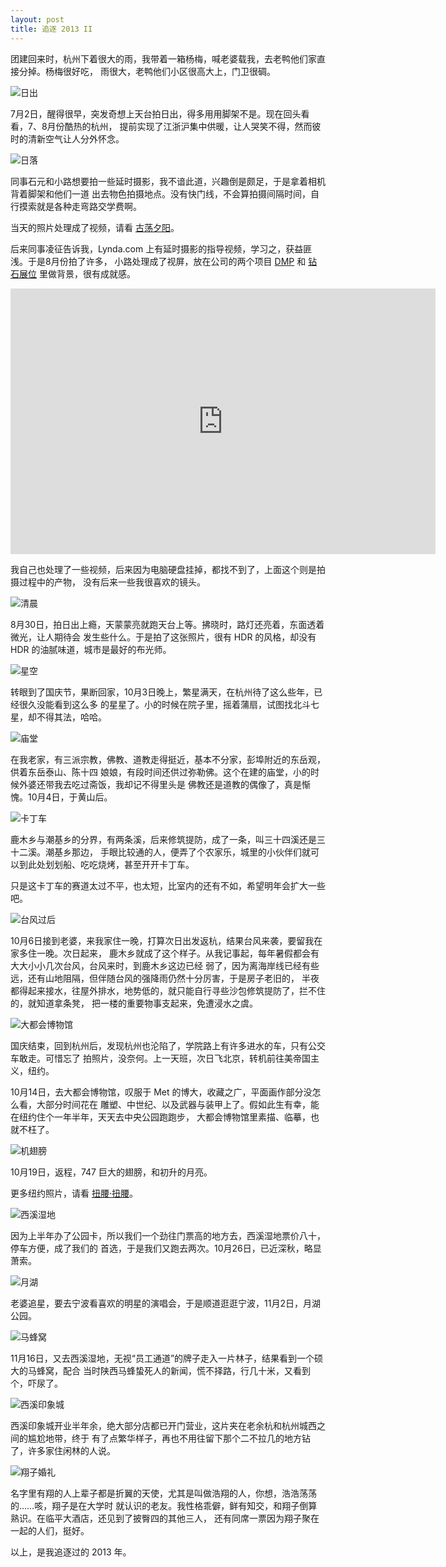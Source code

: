 ```yaml
---
layout: post
title: 追逐 2013 II
---
```


团建回来时，杭州下着很大的雨，我带着一箱杨梅，喊老婆载我，去老鸭他们家直接分掉。杨梅很好吃，
雨很大，老鸭他们小区很高大上，门卫很碉。

![日出](/assets/img/2013-recap-ii/IMG_8762.jpg)

7月2日，醒得很早，突发奇想上天台拍日出，得多用用脚架不是。现在回头看看，7、8月份酷热的杭州，
提前实现了江浙沪集中供暖，让人哭笑不得，然而彼时的清新空气让人分外怀念。

![日落](/assets/img/2013-recap-ii/IMG_8876.jpg)

同事石元和小路想要拍一些延时摄影，我不谙此道，兴趣倒是颇足，于是拿着相机背着脚架和他们一道
出去物色拍摄地点。没有快门线，不会算拍摄间隔时间，自行摸索就是各种走弯路交学费啊。

当天的照片处理成了视频，请看 [古荡夕阳](/life/sunset-at-gudang)。

后来同事凌征告诉我，Lynda.com 上有延时摄影的指导视频，学习之，获益匪浅。于是8月份拍了许多，
小路处理成了视屏，放在公司的两个项目 [DMP](http://dmp.tanx.com) 和
[钻石展位](http://zuanshi.taobao.com) 里做背景，很有成就感。

<iframe height=425 width=680 src="http://player.youku.com/embed/XNTk3OTA4MTA0" frameborder=0 allowfullscreen></iframe>

我自己也处理了一些视频，后来因为电脑硬盘挂掉，都找不到了，上面这个则是拍摄过程中的产物，
没有后来一些我很喜欢的镜头。

![清晨](/assets/img/2013-recap-ii/IMG_1908.jpg)

8月30日，拍日出上瘾，天蒙蒙亮就跑天台上等。拂晓时，路灯还亮着，东面透着微光，让人期待会
发生些什么。于是拍了这张照片，很有 HDR 的风格，却没有 HDR 的油腻味道，城市是最好的布光师。

![星空](/assets/img/2013-recap-ii/IMG_0269.jpg)

转眼到了国庆节，果断回家，10月3日晚上，繁星满天，在杭州待了这么些年，已经很久没能看到这么多
的星星了。小的时候在院子里，摇着蒲扇，试图找北斗七星，却不得其法，哈哈。

![庙堂](/assets/img/2013-recap-ii/IMG_0285.jpg)

在我老家，有三派宗教，佛教、道教走得挺近，基本不分家，彭埠附近的东岳观，供着东岳泰山、陈十四
娘娘，有段时间还供过弥勒佛。这个在建的庙堂，小的时候外婆还带我去吃过斋饭，我却记不得里头是
佛教还是道教的偶像了，真是惭愧。10月4日，于黄山后。

![卡丁车](/assets/img/2013-recap-ii/IMG_0381.jpg)

鹿木乡与潮基乡的分界，有两条溪，后来修筑提防，成了一条，叫三十四溪还是三十二溪。潮基乡那边，
手眼比较通的人，便弄了个农家乐，城里的小伙伴们就可以到此处划划船、吃吃烧烤，甚至开开卡丁车。

只是这卡丁车的赛道太过不平，也太短，比室内的还有不如，希望明年会扩大一些吧。

![台风过后](/assets/img/2013-recap-ii/IMG_0549.jpg)

10月6日接到老婆，来我家住一晚，打算次日出发返杭，结果台风来袭，要留我在家多住一晚。次日起来，
鹿木乡就成了这个样子。从我记事起，每年暑假都会有大大小小几次台风，台风来时，到鹿木乡这边已经
弱了，因为离海岸线已经有些远，还有山地阻隔，但伴随台风的强降雨仍然十分厉害，于是房子老旧的，
半夜都得起来接水，往屋外排水，地势低的，就只能自行寻些沙包修筑提防了，拦不住的，就知道拿条凳，
把一楼的重要物事支起来，免遭浸水之虞。

![大都会博物馆](/assets/img/2013-recap-ii/IMG_1294.jpg)

国庆结束，回到杭州后，发现杭州也沦陷了，学院路上有许多进水的车，只有公交车敢走。可惜忘了
拍照片，没奈何。上一天班，次日飞北京，转机前往美帝国主义，纽约。

10月14日，去大都会博物馆，叹服于 Met 的博大，收藏之广，平面画作部分没怎么看，大部分时间花在
雕塑、中世纪、以及武器与装甲上了。假如此生有幸，能在纽约住个一年半年，天天去中央公园跑跑步，
大都会博物馆里素描、临摹，也就不枉了。

![机翅膀](/assets/img/2013-recap-ii/IMG_1943.jpg)

10月19日，返程，747 巨大的翅膀，和初升的月亮。

更多纽约照片，请看 [扭腰·扭腰](/life/touring-new-york)。

![西溪湿地](/assets/img/2013-recap-ii/IMG_2221.jpg)

因为上半年办了公园卡，所以我们一个劲往门票高的地方去，西溪湿地票价八十，停车方便，成了我们的
首选，于是我们又跑去两次。10月26日，已近深秋，略显萧索。

![月湖](/assets/img/2013-recap-ii/IMG_2291.jpg)

老婆追星，要去宁波看喜欢的明星的演唱会，于是顺道逛逛宁波，11月2日，月湖公园。

![马蜂窝](/assets/img/2013-recap-ii/IMG_2533.jpg)

11月16日，又去西溪湿地，无视“员工通道”的牌子走入一片林子，结果看到一个硕大的马蜂窝，配合
当时陕西马蜂蛰死人的新闻，慌不择路，行几十米，又看到个，吓尿了。

![西溪印象城](/assets/img/2013-recap-ii/IMG_2544.jpg)

西溪印象城开业半年余，绝大部分店都已开门营业，这片夹在老余杭和杭州城西之间的尴尬地带，终于
有了点繁华样子，再也不用往留下那个二不拉几的地方钻了，许多家住闲林的人说。

![翔子婚礼](/assets/img/2013-recap-ii/IMG_2609.jpg)

名字里有翔的人上辈子都是折翼的天使，尤其是叫做浩翔的人，你想，浩浩荡荡的……咳，翔子是在大学时
就认识的老友。我性格乖僻，鲜有知交，和翔子倒算熟识。在临平大酒店，还见到了披臀四的其他三人，
还有同席一票因为翔子聚在一起的人们，挺好。

以上，是我追逐过的 2013 年。



